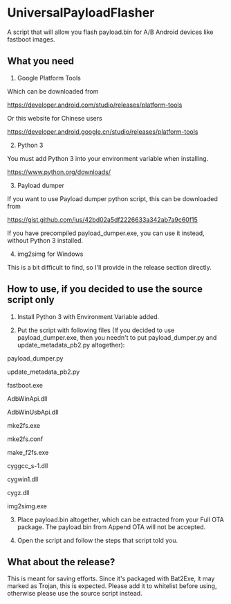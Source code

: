# UniversalPayloadFlasher
A script that will allow you flash payload.bin for A/B Android devices like fastboot images.

## What you need
1. Google Platform Tools

Which can be downloaded from

https://developer.android.com/studio/releases/platform-tools


Or this website for Chinese users

https://developer.android.google.cn/studio/releases/platform-tools

2. Python 3

You must add Python 3 into your environment variable when installing.

https://www.python.org/downloads/

3. Payload dumper

If you want to use Payload dumper python script, this can be downloaded from

https://gist.github.com/ius/42bd02a5df2226633a342ab7a9c60f15

If you have precompiled payload_dumper.exe, you can use it instead, without Python 3 installed. 

4. img2simg for Windows

This is a bit difficult to find, so I'll provide in the release section directly.

## How to use, if you decided to use the source script only
1. Install Python 3 with Environment Variable added.

2. Put the script with following files (If you decided to use payload_dumper.exe, then you needn't to put payload_dumper.py and update_metadata_pb2.py altogether):

payload_dumper.py

update_metadata_pb2.py

fastboot.exe

AdbWinApi.dll

AdbWinUsbApi.dll

mke2fs.exe

mke2fs.conf

make_f2fs.exe

cyggcc_s-1.dll

cygwin1.dll

cygz.dll

img2simg.exe

3. Place payload.bin altogether, which can be extracted from your Full OTA package. The payload.bin from Append OTA will not be accepted.

4. Open the script and follow the steps that script told you.

## What about the release?
This is meant for saving efforts. Since it's packaged with Bat2Exe, it may marked as Trojan, this is expected.
Please add it to whitelist before using, otherwise please use the source script instead.
